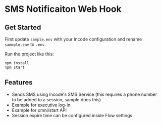 # SMS Notificaiton Web Hook

## Get Started

First update ```sample.env``` with your Incode configuration and rename ```sammple.env``` to ```.env```.

Run the project like this:

```
npm install
npm start
```

## Features

* Sends SMS using Incode's SMS Service (this requires a phone number to be added to a session, sample does this)
* Example for executive log-in
* Example for omni/start API
* Session expire time can be configured inside Flow settings
 